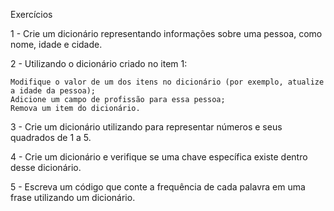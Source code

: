 Exercícios

1 - Crie um dicionário representando informações sobre uma pessoa, como nome, idade e cidade.

2 - Utilizando o dicionário criado no item 1:

    Modifique o valor de um dos itens no dicionário (por exemplo, atualize a idade da pessoa);
    Adicione um campo de profissão para essa pessoa;
    Remova um item do dicionário.

3 - Crie um dicionário utilizando para representar números e seus quadrados de 1 a 5.

4 - Crie um dicionário e verifique se uma chave específica existe dentro desse dicionário.

5 - Escreva um código que conte a frequência de cada palavra em uma frase utilizando um dicionário.
